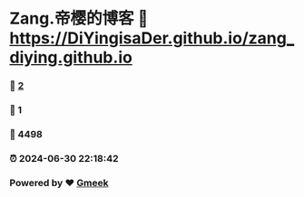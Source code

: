 # Zang.帝樱的博客 :link: https://DiYingisaDer.github.io/zang_diying.github.io 
### :page_facing_up: [2](https://DiYingisaDer.github.io/zang_diying.github.io/tag.html) 
### :speech_balloon: 1 
### :hibiscus: 4498 
### :alarm_clock: 2024-06-30 22:18:42 
### Powered by :heart: [Gmeek](https://github.com/Meekdai/Gmeek)
